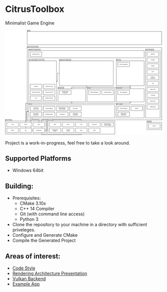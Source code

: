 # CitrusToolbox
 Minimalist Game Engine
 
 ![CitrusToolboxArchitecture](/docs/CitrusToolboxArchitecture.png)

 Project is a work-in-progress, feel free to take a look around.
 
## Supported Platforms
  * Windows 64bit
 
## Building:
  * Prerequisites:
     *  CMake 3.10x
     *  C++ 14 Compiler
     *  Git (with command line access)
     *  Python 3
  * Clone the repository to your machine in a directory with sufficient priveleges.
  * Configure and Generate CMake
  * Compile the Generated Project
 
## Areas of interest:
  * [Code Style](/docs/CodeStyleGuide.md)
  * [Rendering Architecture Presentation](/docs/MovingToGpuDrivenRendering.odp)
  * [Vulkan Backend](/engine/renderer/vulkan/VkBackend.cpp)
  * [Example App](/tests/AppTest.cpp)
